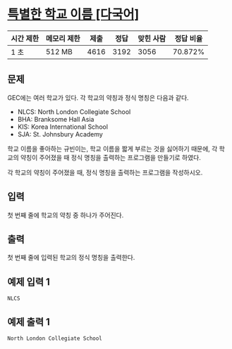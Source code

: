 # [특별한 학교 이름 [다국어]](https://www.acmicpc.net/problem/27889)

| 시간 제한 | 메모리 제한 | 제출 | 정답 | 맞힌 사람 | 정답 비율 |
| --- | --- | --- | --- | --- | --- |
| 1 초 | 512 MB | 4616 | 3192 | 3056 | 70.872% |

## 문제

GEC에는 여러 학교가 있다. 각 학교의 약칭과 정식 명칭은 다음과 같다.

- NLCS: North London Collegiate School
- BHA: Branksome Hall Asia
- KIS: Korea International School
- SJA: St. Johnsbury Academy

학교 이름을 좋아하는 규빈이는, 학교 이름을 짧게 부르는 것을 싫어하기 때문에, 각 학교의 약칭이 주어졌을 때 정식 명칭을 출력하는 프로그램을 만들기로 하였다.

각 학교의 약칭이 주어졌을 때, 정식 명칭을 출력하는 프로그램을 작성하시오.

## 입력

첫 번째 줄에 학교의 약칭 중 하나가 주어진다.

## 출력

첫 번째 줄에 입력된 학교의 정식 명칭을 출력한다.

## 예제 입력 1

```
NLCS

```

## 예제 출력 1

```
North London Collegiate School
```
